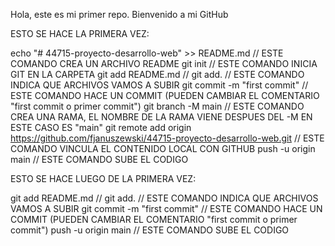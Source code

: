 Hola, este es mi primer repo. Bienvenido a mi GitHub

ESTO SE HACE LA PRIMERA VEZ:

echo "# 44715-proyecto-desarrollo-web" >> README.md // ESTE COMANDO CREA UN ARCHIVO README
git init // ESTE COMANDO INICIA GIT EN LA CARPETA
git add README.md // git add. // ESTE COMANDO INDICA QUE ARCHIVOS VAMOS A SUBIR
git commit -m "first commit" // ESTE COMANDO HACE UN COMMIT (PUEDEN CAMBIAR EL COMENTARIO "first commit o primer commit")
git branch -M main // ESTE COMANDO CREA UNA RAMA, EL NOMBRE DE LA RAMA VIENE DESPUES DEL -M EN ESTE CASO ES "main"
git remote add origin https://github.com/fjanuszewski/44715-proyecto-desarrollo-web.git // ESTE COMANDO VINCULA EL CONTENIDO LOCAL CON GITHUB
push -u origin main // ESTE COMANDO SUBE EL CODIGO


ESTO SE HACE LUEGO DE LA PRIMERA VEZ:

git add README.md // git add. // ESTE COMANDO INDICA QUE ARCHIVOS VAMOS A SUBIR
git commit -m "first commit" // ESTE COMANDO HACE UN COMMIT (PUEDEN CAMBIAR EL COMENTARIO "first commit o primer commit")
push -u origin main // ESTE COMANDO SUBE EL CODIGO
